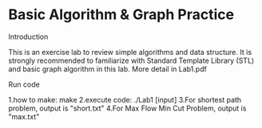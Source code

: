 # Basic Algorithm & Graph Practice

Introduction

This is an exercise lab to review simple algorithms and data structure. It is strongly recommended to familiarize with Standard Template Library (STL) and basic graph algorithm in this lab.
More detail in Lab1.pdf

Run code

1.how to make: 
	make
2.execute code: 
	./Lab1 [input]
3.For shortest path problem, output is "short.txt"
4.For Max Flow Min Cut Problem, output is "max.txt"
